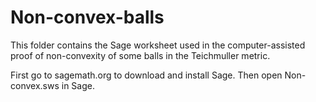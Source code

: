 # Non-convex-balls
This folder contains the Sage worksheet used in the computer-assisted proof of non-convexity of some balls in the Teichmuller metric. 

First go to sagemath.org to download and install Sage. Then open Non-convex.sws in Sage.
